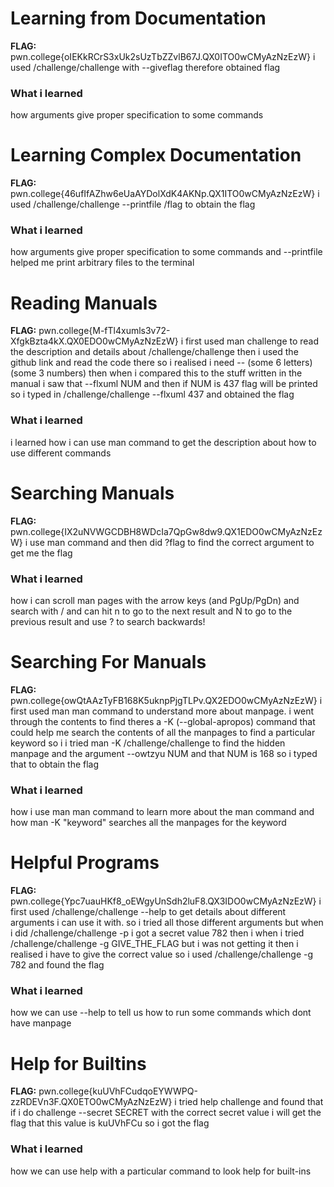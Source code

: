 # Learning from Documentation

**FLAG:** pwn.college{oIEKkRCrS3xUk2sUzTbZZvlB67J.QX0ITO0wCMyAzNzEzW}
i used /challenge/challenge with --giveflag therefore obtained flag

### What i learned
how arguments give proper specification to some commands

# Learning Complex Documentation 

**FLAG:** pwn.college{46ufIfAZhw6eUaAYDolXdK4AKNp.QX1ITO0wCMyAzNzEzW}
i used /challenge/challenge --printfile /flag to obtain the flag

### What i learned 
how arguments give proper specification to some commands and --printfile helped me print arbitrary files to the terminal

# Reading Manuals 

**FLAG:** pwn.college{M-fTl4xumls3v72-XfgkBzta4kX.QX0EDO0wCMyAzNzEzW}
i first used man challenge to read the description and details about /challenge/challenge then i used the github link and read the code there so i realised i need -- (some 6 letters) (some 3 numbers) then when i compared this to the stuff written in the manual i saw that --flxuml NUM and then if NUM is 437 flag will be printed so i typed in /challenge/challenge --flxuml 437 and obtained the flag 

### What i learned
i learned how i can use man command to get the description about how to use different commands 

# Searching Manuals 

**FLAG:** pwn.college{IX2uNVWGCDBH8WDcIa7QpGw8dw9.QX1EDO0wCMyAzNzEzW}
i use man command and then did ?flag to find the correct argument to get me the flag 

### What i learned 
how i can scroll man pages with the arrow keys (and PgUp/PgDn) and search with / and can hit n to go to the next result and N to go to the previous result and use ? to search backwards!

# Searching For Manuals 

**FLAG:** pwn.college{owQtAAzTyFB168K5uknpPjgTLPv.QX2EDO0wCMyAzNzEzW}
i first used man man command to understand more about manpage. i went through the contents to find theres a -K (--global-apropos) command that could help me search the contents of all the manpages to find a particular keyword so i i tried man -K /challenge/challenge to find the hidden manpage and the argument --owtzyu NUM and that NUM is 168 so i typed that to obtain the flag

### What i learned 
how i use man man command to learn more about the man command and how man -K "keyword" searches all the manpages for the keyword

# Helpful Programs 

**FLAG:** pwn.college{Ypc7uauHKf8_oEWgyUnSdh2luF8.QX3IDO0wCMyAzNzEzW}
i first used /challenge/challenge --help to get details about different arguments i can use it with. so i tried all those different arguments but when i did /challenge/challenge -p i got a secret value 782 then i when i tried /challenge/challenge -g GIVE_THE_FLAG but i was not getting it then i realised i have to give the correct value so i used /challenge/challenge -g 782 and found the flag 

### What i learned 
how we can use --help to tell us how to run some commands which dont have manpage

# Help for Builtins 

**FLAG:** pwn.college{kuUVhFCudqoEYWWPQ-zzRDEVn3F.QX0ETO0wCMyAzNzEzW}
i tried help challenge and found that if i do challenge --secret SECRET with the correct secret value i will get the flag that this value is kuUVhFCu so i got the flag

### What i learned 
how we can use help with a particular command to look help for built-ins
